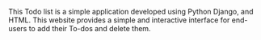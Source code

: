 This Todo list is a simple application developed using Python Django, and HTML. This website provides a simple and interactive interface for end-users to add their To-dos and delete them.

